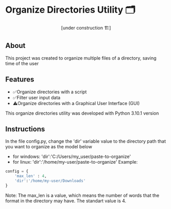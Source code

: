 # Organize Directories Utility 🗂️
<p align="center">[under construction 🏗️]</p>

## About
This project was created to organize multiple files of a directory, saving time of the user

## Features
* ✅Organize directories with a script
* ✅Filter user input data
* ⚠️Organize directories with a Graphical User Interface (GUI)

This organize directories utility was developed with Python 3.10.1 version

## Instructions
In the file config.py, change the 'dir' variable value to the directory path that you want to organize as the model below
- for windows: 'dir':'C:/Users/my_user/paste-to-organize'
- for linux: 'dir':'/home/my-user/paste-to-organize'
Example:
~~~python
config = {
    'max_len' : 4,
    'dir':'/home/my-user/Downloads'
}
~~~

Note: The max_len is a value, which means the number of words that the format in the directory may have. The standart value is 4.